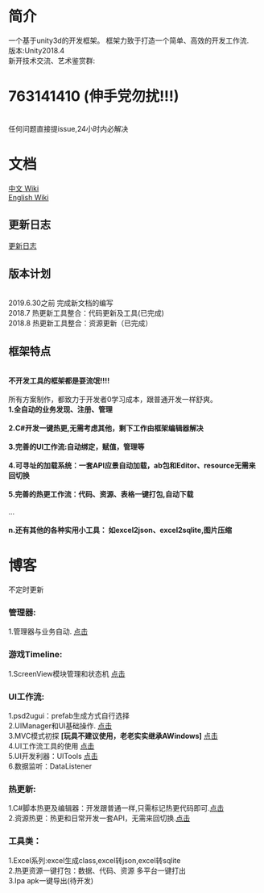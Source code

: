 # 简介
一个基于unity3d的开发框架。
框架力致于打造一个简单、高效的开发工作流.
<br>版本:Unity2018.4
<br>新开技术交流、艺术鉴赏群:
# 763141410 (伸手党勿扰!!!)
<br>任何问题直接提issue,24小时内必解决
# 文档
 [中文 Wiki](https://www.yuque.com/naipaopao/eg6gik)
 <br>[English Wiki](http://www.nekosang.com)
## 更新日志
[  更新日志 ](https://github.com/yimengfan/BDFramework.Core/wiki/V0.01-%E6%9B%B4%E6%96%B0%E6%97%A5%E5%BF%97)
## 版本计划
<br> 2019.6.30之前 完成新文档的编写
<br> 2018.7 热更新工具整合：代码更新及工具(已完成)
<br> 2018.8 热更新工具整合：资源更新（已完成）
## 框架特点
  <br>**不开发工具的框架都是耍流氓!!!!**<br>
  <br>所有方案制作，都致力于开发者0学习成本，跟普通开发一样舒爽。
   <br>**1.全自动的业务发现、注册、管理**<br>
   <br>**2.C#开发一键热更,无需考虑其他，剩下工作由框架编辑器解决**<br>
   <br>**3.完善的UI工作流:自动绑定，赋值，管理等**<br>
   <br>**4.可寻址的加载系统：一套API应景自动加载，ab包和Editor、resource无需来回切换**<br>
   <br>**5.完善的热更工作流：代码、资源、表格一键打包,自动下载**<br>
   <br>... <br>
   <br>**n.还有其他的各种实用小工具： 如excel2json、excel2sqlite,图片压缩**<br>
# 博客
不定时更新
### 管理器:
1.管理器与业务自动.            [点击](https://zhuanlan.zhihu.com/p/40751037)
### 游戏Timeline:
1.ScreenView模块管理和状态机   [点击](https://zhuanlan.zhihu.com/p/40755348)
### UI工作流:
1.psd2ugui：prefab生成方式自行选择
<br>2.UIManager和UI基础操作.   [点击](https://zhuanlan.zhihu.com/p/40766519)
<br>3.MVC模式初探  **[玩具不建议使用，老老实实继承AWindows]** [点击](https://zhuanlan.zhihu.com/p/40772076)
<br>4.UI工作流工具的使用        [点击](https://zhuanlan.zhihu.com/p/40941129)
<br>5.UI开发利器：UITools      [点击](https://zhuanlan.zhihu.com/p/41062357)
<br>6.数据监听：DataListener
### 热更新:
1.C#脚本热更及编辑器：开发跟普通一样,只需标记热更代码即可.[点击](https://zhuanlan.zhihu.com/p/41070384)
<br>2.资源热更：热更和日常开发一套API，无需来回切换.[点击](https://zhuanlan.zhihu.com/p/50362920)

### 工具类：
1.Excel系列:excel生成class,excel转json,excel转sqlite
<br>2.热更资源一键打包：数据、代码、资源 多平台一键打出
<br>3.Ipa apk一键导出(待开发)
